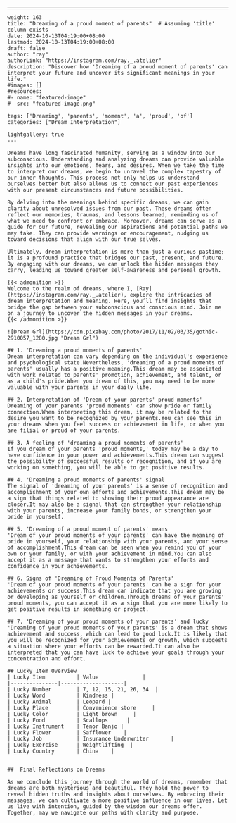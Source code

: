 ---
    weight: 163
    title: "Dreaming of a proud moment of parents"  # Assuming 'title' column exists
    date: 2024-10-13T04:19:00+08:00
    lastmod: 2024-10-13T04:19:00+08:00
    draft: false
    author: "ray"
    authorLink: "https://instagram.com/ray._.atelier"
    description: "Discover how 'Dreaming of a proud moment of parents' can interpret your future and uncover its significant meanings in your life."
    #images: []
    #resources:
    #- name: "featured-image"
    #  src: "featured-image.png"
    
    tags: ['Dreaming', 'parents', 'moment', 'a', 'proud', 'of']
    categories: ["Dream Interpretation"]
    
    lightgallery: true
    ---
    
    Dreams have long fascinated humanity, serving as a window into our subconscious. Understanding and analyzing dreams can provide valuable insights into our emotions, fears, and desires. When we take the time to interpret our dreams, we begin to unravel the complex tapestry of our inner thoughts. This process not only helps us understand ourselves better but also allows us to connect our past experiences with our present circumstances and future possibilities.
    
    By delving into the meanings behind specific dreams, we can gain clarity about unresolved issues from our past. These dreams often reflect our memories, traumas, and lessons learned, reminding us of what we need to confront or embrace. Moreover, dreams can serve as a guide for our future, revealing our aspirations and potential paths we may take. They can provide warnings or encouragement, nudging us toward decisions that align with our true selves.
    
    Ultimately, dream interpretation is more than just a curious pastime; it is a profound practice that bridges our past, present, and future. By engaging with our dreams, we can unlock the hidden messages they carry, leading us toward greater self-awareness and personal growth.
    
    {{< admonition >}}
    Welcome to the realm of dreams, where I, [Ray](https://instagram.com/ray._.atelier), explore the intricacies of dream interpretation and meaning. Here, you’ll find insights that bridge the gap between your subconscious and conscious mind. Join me on a journey to uncover the hidden messages in your dreams.
    {{< /admonition >}}
    
    ![Dream Grl](https://cdn.pixabay.com/photo/2017/11/02/03/35/gothic-2910057_1280.jpg "Dream Grl")
    
    ## 1. 'Dreaming a proud moments of parents'
    Dream interpretation can vary depending on the individual's experience and psychological state.Nevertheless, 'dreaming of a proud moments of parents' usually has a positive meaning.This dream may be associated with work related to parents' promotion, achievement, and talent, or as a child's pride.When you dream of this, you may need to be more valuable with your parents in your daily life.
    
    ## 2. Interpretation of 'Dream of your parents' proud moments'
    Dreaming of your parents 'proud moments' can show pride or family connection.When interpreting this dream, it may be related to the desire you want to be recognized by your parents.You can see this in your dreams when you feel success or achievement in life, or when you are filial or proud of your parents.
    
    ## 3. A feeling of 'dreaming a proud moments of parents'
    If you dream of your parents 'proud moments,' today may be a day to have confidence in your power and achievements.This dream can suggest the possibility of successful results or recognition, and if you are working on something, you will be able to get positive results.
    
    ## 4. 'Dreaming a proud moments of parents' signal
    The signal of 'dreaming of your parents' is a sense of recognition and accomplishment of your own efforts and achievements.This dream may be a sign that things related to showing their proud appearance are closer.It may also be a signal that can strengthen your relationship with your parents, increase your family bonds, or strengthen your pride in yourself.
    
    ## 5. 'Dreaming of a proud moment of parents' means
    'Dream of your proud moments of your parents' can have the meaning of pride in yourself, your relationship with your parents, and your sense of accomplishment.This dream can be seen when you remind you of your own or your family, or with your achievement in mind.You can also accept it as a message that wants to strengthen your efforts and confidence in your achievements.
    
    ## 6. Signs of 'Dreaming of Proud Moments of Parents'
    'Dream of your proud moments of your parents' can be a sign for your achievements or success.This dream can indicate that you are growing or developing as yourself or children.Through dreams of your parents' proud moments, you can accept it as a sign that you are more likely to get positive results in something or project.
    
    ## 7. 'Dreaming of your proud moments of your parents' and lucky
    'Dreaming of your proud moments of your parents' is a dream that shows achievement and success, which can lead to good luck.It is likely that you will be recognized for your achievements or growth, which suggests a situation where your efforts can be rewarded.It can also be interpreted that you can have luck to achieve your goals through your concentration and effort.
    
    ## Lucky Item Overview
    | Lucky Item          | Value              |
    |---------------|--------------------|
    | Lucky Number        | 7, 12, 15, 21, 26, 34  |
    | Lucky Word          | Kindness |
    | Lucky Animal        | Leopard |
    | Lucky Place         | Convenience store     |
    | Lucky Color         | Light brown     |
    | Lucky Food          | Scallops      |
    | Lucky Instrument    | Tenor Banjo |
    | Lucky Flower        | Safflower    |
    | Lucky Job           | Insurance Underwriter       |
    | Lucky Exercise      | Weightlifting  |
    | Lucky Country       | China    |
    
    
    ##  Final Reflections on Dreams
    
    As we conclude this journey through the world of dreams, remember that dreams are both mysterious and beautiful. They hold the power to reveal hidden truths and insights about ourselves. By embracing their messages, we can cultivate a more positive influence in our lives. Let us live with intention, guided by the wisdom our dreams offer. Together, may we navigate our paths with clarity and purpose.
    